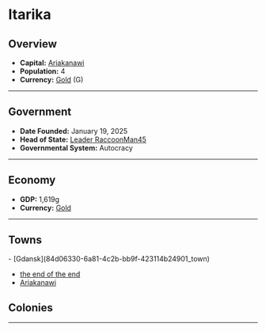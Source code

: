 <!--UNDEDITED FILE, remove this entire line if this file has been edited!-->
# <!--NAME-->Itarika<!--NAME-->

## Overview

- **Capital:** <!--CAPITAL_LINK-->[Ariakanawi](dcebc0b4-9c43-4fd0-bdf7-4a6f5d2f05f3_town)<!--CAPITAL_LINK-->
- **Population:** <!--POPULATION-->4<!--POPULATION-->
- **Currency:** <!--CURRENCY_LINK-->[Gold](Gold_currency)<!--CURRENCY_LINK--> (<!--CURRENCY_ABV-->G<!--CURRENCY_ABV-->)

---

## Government

- **Date Founded:** <!--FOUNDED-->January 19, 2025<!--FOUNDED-->
- **Head of State:** <!--LEADER_TITLE_LINK-->[Leader RaccoonMan45](RaccoonMan45_user)<!--LEADER_TITLE_LINK-->
- **Governmental System:** <!--GOVERNMENT-->Autocracy<!--GOVERNMENT-->

---

## Economy

- **GDP:** <!--GDP-->1,619g<!--GDP-->
- **Currency:** <!--CURRENCY_LINK-->[Gold](Gold_currency)<!--CURRENCY_LINK-->

---

## Towns

<!--TOWNS-->- [Gdansk](84d06330-6a81-4c2b-bb9f-423114b24901_town)
- [the end of the end](878e354f-5a85-43bc-bb43-bcbf213032c1_town)
- [Ariakanawi](dcebc0b4-9c43-4fd0-bdf7-4a6f5d2f05f3_town)<!--TOWNS-->

## Colonies

<!--COLONIES--><!--COLONIES-->

---